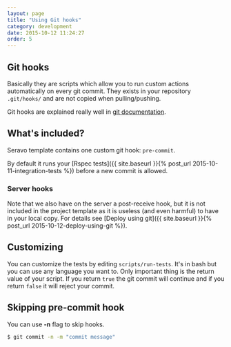 ```yaml
---
layout: page
title: "Using Git hooks"
category: development
date: 2015-10-12 11:24:27
order: 5
---
```


## Git hooks
Basically they are scripts which allow you to run custom actions automatically on every git commit.
They exists in your repository `.git/hooks/` and are not copied when pulling/pushing.

Git hooks are explained really well in [git documentation](https://git-scm.com/book/en/v2/Customizing-Git-Git-Hooks).

## What's included?
Seravo template contains one custom git hook: `pre-commit`.

By default it runs your [Rspec tests]({{ site.baseurl }}{% post_url 2015-10-11-integration-tests %}) before a new commit is allowed.

### Server hooks
Note that we also have on the server a post-receive hook, but it is not included in the project template as it is useless (and even harmful) to have in your local copy. For details see [Deploy using git]({{ site.baseurl }}{% post_url 2015-10-12-deploy-using-git %}).

## Customizing
You can customize the tests by editing `scripts/run-tests`. It's in bash but you can use any language you want to. Only important thing is the return value of your script. If you return `true` the git commit will continue and if you return `false` it will reject your commit.

## Skipping pre-commit hook
You can use **-n** flag to skip hooks.

```bash
$ git commit -n -m "commit message"
```
